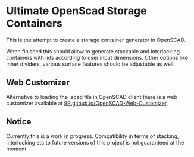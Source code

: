 # Ultimate OpenScad Storage Containers

This is the attempt to create a storage container generator in OpenSCAD.

When finished this should allow to generate stackable and interlocking
containers with lids according to user input dimensions. Other options like
inner dividers, various surface features should be adjustable as well.

## Web Customizer
Alternative to loading the .scad file in OpenSCAD client there is a web 
customizer available at [9R.github.io/OpenSCAD-Web-Customizer](https://9R.github.io/OpenSCAD-Web-Customizer).

## Notice
Currently this is a work in progress. Compatibility in terms of stacking,
interlocking etc to future versions of this project is not guaranteed at
the moment.
